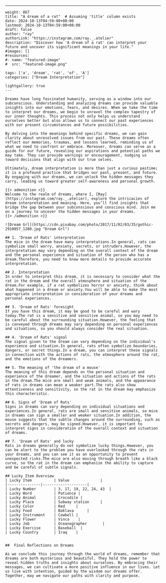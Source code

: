 ---
    weight: 867
    title: "A dream of a rat"  # Assuming 'title' column exists
    date: 2024-10-13T04:59:00+08:00
    lastmod: 2024-10-13T04:59:00+08:00
    draft: false
    author: "ray"
    authorLink: "https://instagram.com/ray._.atelier"
    description: "Discover how 'A dream of a rat' can interpret your future and uncover its significant meanings in your life."
    #images: []
    #resources:
    #- name: "featured-image"
    #  src: "featured-image.png"
    
    tags: ['a', 'dream', 'rat', 'of', 'A']
    categories: ["Dream Interpretation"]
    
    lightgallery: true
    ---
    
    Dreams have long fascinated humanity, serving as a window into our subconscious. Understanding and analyzing dreams can provide valuable insights into our emotions, fears, and desires. When we take the time to interpret our dreams, we begin to unravel the complex tapestry of our inner thoughts. This process not only helps us understand ourselves better but also allows us to connect our past experiences with our present circumstances and future possibilities.
    
    By delving into the meanings behind specific dreams, we can gain clarity about unresolved issues from our past. These dreams often reflect our memories, traumas, and lessons learned, reminding us of what we need to confront or embrace. Moreover, dreams can serve as a guide for our future, revealing our aspirations and potential paths we may take. They can provide warnings or encouragement, nudging us toward decisions that align with our true selves.
    
    Ultimately, dream interpretation is more than just a curious pastime; it is a profound practice that bridges our past, present, and future. By engaging with our dreams, we can unlock the hidden messages they carry, leading us toward greater self-awareness and personal growth.
    
    {{< admonition >}}
    Welcome to the realm of dreams, where I, [Ray](https://instagram.com/ray._.atelier), explore the intricacies of dream interpretation and meaning. Here, you’ll find insights that bridge the gap between your subconscious and conscious mind. Join me on a journey to uncover the hidden messages in your dreams.
    {{< /admonition >}}
    
    ![Dream Grl](https://cdn.pixabay.com/photo/2017/11/02/03/35/gothic-2910057_1280.jpg "Dream Grl")
    
    ## 1. 'Dream of Rats' interpretation
    The mice in the dream have many interpretations.In general, rats can symbolize small worry, anxiety, secrets, or intruders.However, the interpretation may vary depending on the overall context of the dream and the personal experience and situation of the person who has a dream.Therefore, you need to know more details to provide accurate interpretation.
    
    ## 2. Interpretation
    In order to interpret this dream, it is necessary to consider what the rat in the dream and the overall atmosphere and situation of the dream.For example, if a rat symbolizes horror or anxiety, think about what happened in a dream or anxiety.You will be able to make the most appropriate interpretation in consideration of your dreams and personal experiences.
    
    ## 3. 'Dream of Rats' foresight
    If you have this dream, it may be good to be careful and wary today.The rat is a sensitive and sensitive animal, so you may need to be careful about the surrounding situation.However, the feeling that is conveyed through dreams may vary depending on personal experiences and situations, so you should always consider the real situation.
    
    ## 4. 'Dream of Rats' signal
    The signal given to the dream can vary depending on the individual's experience and situation.In general, rats often symbolize boundaries, dangers, or secret things.In a dream, you can interpret these signals in connection with the actions of rats, the atmosphere around the rat, and the emotions of the dreamers.
    
    ## 5. The meaning of 'the dream of a mouse'
    The meaning of this dream depends on the personal situation and experience of the dreamer, and the situation and actions of the rats in the dream.The mice are small and weak animals, and the appearance of rats in dreams can mean a weaker part.The rats also show attentiveness and sensitivity, so the rat in the dream may emphasize this characteristic.
    
    ## 6. Signs of 'Dream of Rats'
    Signs in dreams can vary depending on individual situations and experiences.In general, rats are small and sensitive animals, so mice in dreams can sign a smaller and weaker situation.In addition, the mouse suggests that the subtle changes around the surrounding, such as secrets and dangers, may be signed.However, it is important to interpret signs in consideration of the overall context and situation of dreams.
    
    ## 7. 'Dream of Rats' and lucky
    Rats in dreams generally do not symbolize lucky things.However, you can be alert to the problem you have overlooked through the rats in your dreams, and you can see it as an opportunity to prevent unexpected risks.The mice are also moving through breath like a black curve, so the rat in the dream can emphasize the ability to capture and be careful of subtle signals.
    
    ## Lucky Item Overview
    | Lucky Item          | Value              |
    |---------------|--------------------|
    | Lucky Number        | 3, 17, 19, 22, 24, 43  |
    | Lucky Word          | Patience |
    | Lucky Animal        | Crocodile |
    | Lucky Place         | Subway station     |
    | Lucky Color         | Red     |
    | Lucky Food          | Baklava      |
    | Lucky Instrument    | Cowbell |
    | Lucky Flower        | Vinca    |
    | Lucky Job           | Oceanographer       |
    | Lucky Exercise      | Baseball  |
    | Lucky Country       | Iraq    |
    
    
    ##  Final Reflections on Dreams
    
    As we conclude this journey through the world of dreams, remember that dreams are both mysterious and beautiful. They hold the power to reveal hidden truths and insights about ourselves. By embracing their messages, we can cultivate a more positive influence in our lives. Let us live with intention, guided by the wisdom our dreams offer. Together, may we navigate our paths with clarity and purpose.
    